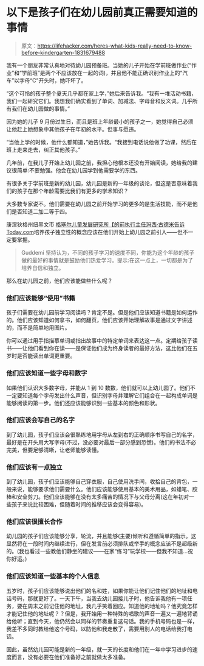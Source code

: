 # 以下是孩子们在幼儿园前真正需要知道的事情

> 原文：<https://lifehacker.com/heres-what-kids-really-need-to-know-before-kindergarten-1831679488>

我有一个朋友非常认真地对待幼儿园预备班。当她的儿子开始在学前班做作业(“作业”和“学前班”是两个不应该放在一起的词)，并且他不能正确识别作业上的“汽车”以字母“C”开头时，她吓坏了。



“这个可怜的孩子整个夏天几乎都在家上学，”她后来告诉我。“我有一堆活动书籍，我们一起研究它们。我想我们确实看到了单词、加减法、字母音和反义词。几乎所有我们在幼儿园做的事情。”

因为她的儿子 9 月份过生日，而且是班上年龄最小的孩子之一，她觉得自己必须让他赶上她想象中其他孩子在年初的水平。但事与愿违。

“当他上学的时候，他什么都知道，”她告诉我。“我接到电话说他做了功课，然后在班上走来走去，纠正其他孩子。”

几年前，在我儿子开始上幼儿园之前，我担心他根本还没有开始阅读，她给我的建议很简单:不要勉强。他会在幼儿园学到他需要学的东西。

有很多关于学前班是新的幼儿园，幼儿园是新的一年级的谈论，但这是否意味着我们的孩子在那个年龄需要比我们有更多的学术知识？

大多数专家说不。他们需要在幼儿园之前开始学习的更多的是生活技能，而不是他们是否知道二加二等于四。

康涅狄格州纽黑文市 [格塞尔儿童发展研究所【的前执行主任玛西·古德米告诉 Today.com](https://www.today.com/parents/things-your-kid-needs-know-kindergarten-I545485)培养孩子独立性的概念应该在他们开始上幼儿园之前引入——但不一定要掌握。

> Guddemi 坚持认为，不同的孩子学习的速度不同，你能为这个年龄的孩子做的最好的事情就是鼓励他们热爱学习。提示:在这一点上，一切都是为了培养自信和独立。

那么在幼儿园之前，他们应该能做些什么呢？

### 他们应该能够“使用”书籍

孩子们需要在幼儿园前学习阅读吗？肯定不是。但是他们应该知道书籍是如何运作的。他们应该知道如何拿书，如何翻页，他们应该开始理解故事是通过文字讲述的，而不是简单地用图片。

你可以通过用手指描摹单词或指出故事中的特定单词来表达这一点。定期给孩子读书——让他们看到你在读——是保证他们成为终身读者的最好方法，这比他们在五岁时是否能读出单词更重要。

### 他们应该知道一些字母和数字

如果他们认识大多数字母，并能从 1 到 10 数数，他们就可以上幼儿园了。他们不一定要知道每个字母发出什么声音，但识别字母并理解它们组合在一起构成单词是能够阅读的第一步。他们还应该能够识别一些基本的颜色和形状。

### 他们应该会写自己的名字

到了幼儿园，孩子们应该会很熟练地用字母从左到右的正确顺序书写自己的名字，最好是在开头用大写字母(不过，没必要对最后一部分感到恐慌)。他们的书法不必完美，但要足够清晰，让老师能够读懂。

### 他们应该有一点独立

到了幼儿园，孩子们应该能够自己穿衣服，自己使用洗手间，收拾自己的背包，一般来说，能够要求他们需要什么。他们应该能够使用基本的美术用品，如蜡笔、胶棒和安全剪刀。他们应该能够在没有太多痛苦的情况下与父母分离(这在年初对一些孩子来说比较困难，但随着时间的推移应该会变得容易)。

### 他们应该很擅长合作

幼儿园的孩子们应该能够分享，轮流，并且能够(主要)倾听和遵循简单的指示。这显然将在一段时间内继续进行，但在发言前必须排队或举手的概念应该不是超级新的。(我也看过一些教他们静坐的建议——在家“练习”玩学校——但我不知道...祝你好运。)

### 他们应该知道一些基本的个人信息

五岁时，孩子们应该能够说出他们的名和姓，如果你能让他们记住他们的地址和电话号码，那就更好了。一天下午，当我去幼儿园接儿子时，他告诉我他有一项任务，要在周末之前记住他的地址，我几乎笑着回应。知道他的地址吗？他究竟怎样才能记住他的地址呢？？但是，我开始用一种特殊的唱歌的声音一遍又一遍地背诵给他听；直到今天，他仍然会以同样的节奏重复这句话。我的手机号码也是一样，我差不多同时教给他这个号码，以防他和我走散了，需要用别人的电话给我打电话。

因此，虽然幼儿园可能是新的一年级，就一天的长度和他们在一年中学习进步的速度而言，没有必要在他们准备好之前就做太多准备。